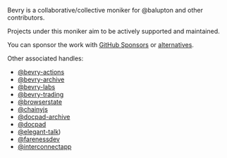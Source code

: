Bevry is a collaborative/collective moniker for @balupton and other contributors.

Projects under this moniker aim to be actively supported and maintained.

You can sponsor the work with [GitHub Sponsors](https://github.com/sponsors/balupton) or [alternatives](https://bevry.me/fund).

Other associated handles:

- [@bevry-actions](https://github.com/bevry-actions)
- [@bevry-archive](https://github.com/bevry-archive)
- [@bevry-labs](https://github.com/bevry-labs)
- [@bevry-trading](https://github.com/bevry-trading)
- [@browserstate](https://github.com/browserstate)
- [@chainyjs](https://github.com/chainyjs)
- [@docpad-archive](https://github.com/docpad-archive)
- [@docpad](https://github.com/docpad)
- [@elegant-talk](https://github.com/elegant-talk))
- [@farenessdev](https://github.com/farenessdev)
- [@interconnectapp](https://github.com/interconnectapp)

